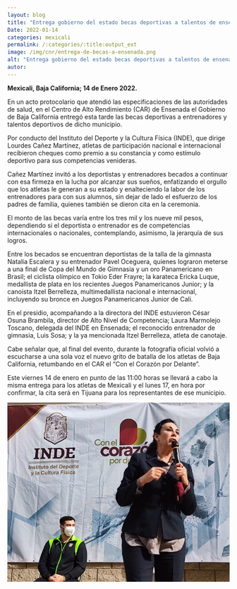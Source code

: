```yaml
---
layout: blog
title: "Entrega gobierno del estado becas deportivas a talentos de ensenada"
Date: 2022-01-14
categories: mexicali
permalink: /:categories/:title:output_ext
image: /img/cnr/entrega-de-becas-a-ensenada.png
alt: "Entrega gobierno del estado becas deportivas a talentos de ensenada"
autor:
---
```


**Mexicali, Baja California; 14 de Enero 2022.** 

En un acto protocolario que atendió las especificaciones de las autoridades de salud, en el Centro de Alto Rendimiento (CAR) de Ensenada el Gobierno de Baja California entregó esta tarde las becas deportivas a entrenadores y talentos deportivos de dicho municipio.

Por conducto del Instituto del Deporte y la Cultura Física (INDE), que dirige Lourdes Cañez Martínez, atletas de participación nacional e internacional recibieron cheques como premio a su constancia y como estímulo deportivo para sus competencias venideras.

Cañez Martínez invitó a los deportistas y entrenadores becados a continuar con esa firmeza en la lucha por alcanzar sus sueños, enfatizando el orgullo que los atletas le generan a su estado y enalteciendo la labor de los entrenadores para con sus alumnos, sin dejar de lado el esfuerzo de los padres de familia, quienes también se dieron cita en la ceremonia.

El monto de las becas varía entre los tres mil y los nueve mil pesos, dependiendo si el deportista o entrenador es de competencias internacionales o nacionales, contemplando, asimismo, la jerarquía de sus logros.

Entre los becados se encuentran deportistas de la talla de la gimnasta Natalia Escalera y su entrenador Pavel Oceguera, quienes lograron meterse a una final de Copa del Mundo de Gimnasia y un oro Panamericano en Brasil; el ciclista olímpico en Tokio Eder Frayre; la karateca Ericka Luque, medallista de plata en los recientes Juegos Panamericanos Junior; y la canoista Itzel Berrelleza, multimedallista nacional e internacional, incluyendo su bronce en Juegos Panamericanos Junior de Cali.

En el presidio, acompañando a la directora del INDE estuvieron César Osuna Brambila, director de Alto Nivel de Competencia; Laura Marmolejo Toscano, delegada del INDE en Ensenada; el reconocido entrenador de gimnasia, Luis Sosa; y la ya mencionada Itzel Berrelleza, atleta de canotaje.

Cabe señalar que, al final del evento, durante la fotografía oficial volvió a escucharse a una sola voz el nuevo grito de batalla de los atletas de Baja California, retumbando en el CAR el “Con el Corazón por Delante”.

Este viernes 14 de enero en punto de las 11:00 horas se llevará a cabo la misma entrega para los atletas de Mexicali y el lunes 17, en hora por confirmar, la cita será en Tijuana para los representantes de ese municipio.

<div id="carouselExampleSlidesOnly" class="carousel slide" data-ride="carousel">
  <div class="carousel-inner">
    <div class="carousel-item active">
       <img class="d-block w-100" src="/img/cnr/entrega-de-becas-a-ensenada.png" loading="lazy"  alt="Entrega gobierno del estado becas deportivas a talentos de ensenada">
    </div>
  </div>
</div>